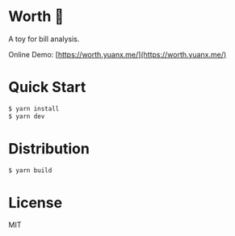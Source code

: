 # Worth 🛒

A toy for bill analysis.

Online Demo: [https://worth.yuanx.me/](https://worth.yuanx.me/)

# Quick Start

```bash
$ yarn install
$ yarn dev
```

# Distribution

```bash
$ yarn build
```

# License
MIT